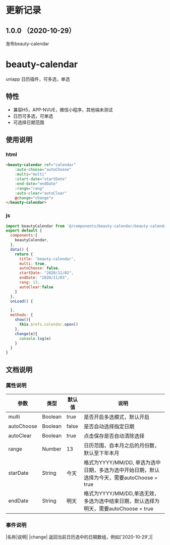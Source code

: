 # 更新记录
## 1.0.0 （2020-10-29）
发布beauty-calendar
# beauty-calendar
uniapp 日历插件，可多选，单选
## 特性
- 兼容H5，APP-NVUE，微信小程序，其他端未测试
- 日历可多选，可单选
- 可选择日期范围
## 使用说明
### html
``` html
<beauty-calendar ref="calendar" 
    :auto-choose="autoChoose" 
    :multi="multi" 
    :start-date="startDate" 
    :end-date="endDate" 
    :range="rang" 
    :auto-clear="autoClear" 
    @change="change">
</beauty-calendar>
```
### js
``` javascript
import beautyCalendar from '@/components/beauty-calendar/beauty-calendar.vue'
export default {
  components:{
    beautyCalendar,
  },
  data() {
    return {
      title: 'beauty-calendar',
      multi: true,
      autoChoose: false,
      startDate: "2020/11/02",
      endDate: "2020/11/03",
      rang: 13,
      autoClear:false
    }
  },
  onLoad() {

  },
  methods: {
    show(){
      this.$refs.calendar.open()
    },
    change(e){
      console.log(e)
    }
  }
}
```
## 文档说明
### 属性说明
| 参数 |  类型  | 默认值 | 说明 |
|------|--------|-------|------|
|multi| Boolean | true | 是否开启多选模式，默认开启|
|autoChoose|Boolean|false| 是否自动选择指定日期|
|autoClear|Boolean|true| 点击保存是否自动清除选择|
|range|Number|13|日历范围，自本月之后的月份数，默认至下年本月|
|starDate| String | 今天 | 格式为YYYY/MM/DD, 单选为选中日期，多选为选中开始日期，默认选择为今天，需要autoChoose = true|
|endDate| String | 明天 | 格式为YYYY/MM/DD,单选无效，多选为选中结束日期，默认选择为明天，需要autoChoose = true |
### 事件说明
|名称|说明|
|change| 返回当前日历选中的日期数组，例如['2020-10-29',]|

